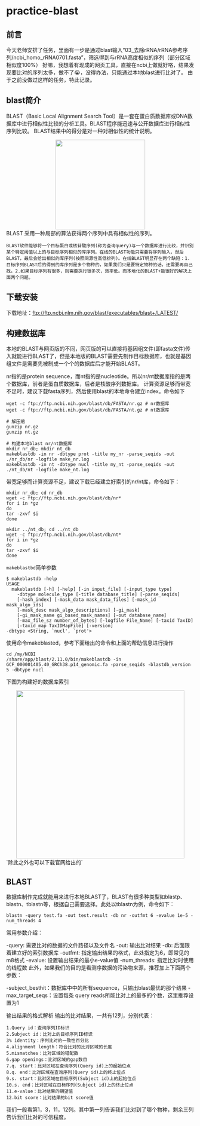# practice-blast
## 前言
今天老师安排了任务，里面有一步是通过blast输入“03_去除rRNA/rRNA参考序列/ncbi_homo_rRNA0701.fasta”，筛选得到与rRNA高度相似的序列（部分区域相似度100%）
好嘛，我想着有现成的网页工具，直接在ncbi上做就好咯，结果发现要比对的序列太多，做不了😭，没得办法，只能通过本地blast进行比对了。
由于之前没做过这样的任务，特此记录。
## blast简介
BLAST（Basic Local Alignment Search Tool）是一套在蛋白质数据库或DNA数据库中进行相似性比较的分析工具。BLAST程序能迅速与公开数据库进行相似性序列比较。
BLAST结果中的得分是对一种对相似性的统计说明。
<div align=center>
<img src="https://user-images.githubusercontent.com/71922803/190534573-6ba16a8e-24c1-44a9-8f4e-1e392a392135.png" width="240">
</div>
BLAST 采用一种局部的算法获得两个序列中具有相似性的序列。

`BLAST软件能够将一个目标蛋白或核苷酸序列(称为查询query)与一个数据库进行比较，并识别某个特定阈值以上的与目标序列相似的库序列。在线的BLAST功能只需要将序列输入，然后BLAST，最后会给出相似的库序列(按照同源性高低排列)。在线BLAST明显存在两个缺陷：1.目标序列BLAST后的得到的库序列是多个物种的，如果我们只是要特定物种的话，还需要再自己找。2.如果目标序列有很多，则需要执行很多次，效率低。而本地化的BLAST+能很好的解决上面两个问题。
`
## 下载安装
下载地址：ftp://ftp.ncbi.nlm.nih.gov/blast/executables/blast+/LATEST/
## 构建数据库
本地的BLAST与网页版的不同，网页版的可以直接将基因组文件(即fasta文件)传入就能进行BLAST了，但是本地版的BLAST需要先制作目标数据库，也就是基因组文件是需要先被制成一个个的数据库后才能开始BLAST。

nr指的是protein sequence，而nt指的是nucleotide。所以nr/nt数据库指的是两个数据库，前者是蛋白质数据库，后者是核酸序列数据库。
计算资源足够而带宽不足时，建议下载fasta序列，然后使用blast的本地命令建立index。命令如下
```
wget -c ftp://ftp.ncbi.nih.gov/blast/db/FASTA/nr.gz # nr数据库 
wget -c ftp://ftp.ncbi.nih.gov/blast/db/FASTA/nt.gz # nt数据库

# 解压缩
gunzip nr.gz
gunzip nt.gz

# 构建本地blast nr/nt数据库
mkdir nr_db; mkdir nt_db
makeblastdb -in nr -dbtype prot -title my_nr -parse_seqids -out ./nr_db/nr -logfile make_nr.log
makeblastdb -in nt -dbtype nucl -title my_nt -parse_seqids -out ./nt_db/nt -logfile make_nt.log
```
带宽足够而计算资源不足，建议下载已经建立好索引的nr/nt库，命令如下：
```
mkdir nr_db; cd nr_db
wget -c ftp://ftp.ncbi.nih.gov/blast/db/nr*
for i in *gz
do
tar -zxvf $i
done

mkdir ../nt_db; cd ../nt_db
wget -c ftp://ftp.ncbi.nih.gov/blast/db/nt*
for i in *gz
do
tar -zxvf $i
done
```
`makeblastbd`简单参数
```
$ makeblastdb -help
USAGE
  makeblastdb [-h] [-help] [-in input_file] [-input_type type]
    -dbtype molecule_type [-title database_title] [-parse_seqids]
    [-hash_index] [-mask_data mask_data_files] [-mask_id mask_algo_ids]
    [-mask_desc mask_algo_descriptions] [-gi_mask]
    [-gi_mask_name gi_based_mask_names] [-out database_name]
    [-max_file_sz number_of_bytes] [-logfile File_Name] [-taxid TaxID]
    [-taxid_map TaxIDMapFile] [-version]
-dbtype <String, `nucl', `prot'>
```
使用命令makeblasted，参考下面给出的命令和上面的帮助信息进行操作
```
cd /my/NCBI
/share/app/blast/2.11.0/bin/makeblastdb -in GCF_000001405.40_GRCh38.p14_genomic.fa -parse_seqids -blastdb_version 5 -dbtype nucl
```
下图为构建好的数据库索引
<div align=center>
<img src="https://user-images.githubusercontent.com/71922803/190936389-70d43be0-f925-4699-92b2-62a6329051d1.png" width="450">
</div>
`除此之外也可以下载官网给出的`

## BLAST

数据库制作完成就能用来进行本地BLAST了，BLAST有很多种类型如blastp、blastn、tblastn等，根据自己需要选择。此处以tblastn为例，命令如下：
```
blastn -query test.fa -out test.result -db nr -outfmt 6 -evalue 1e-5 -num_threads 4
```
常用参数介绍：

-query: 需要比对的数据的文件路径以及文件名
-out: 输出比对结果
-db: 后面跟着建立好的索引数据库
-outfmt: 指定输出结果的格式，此处指定为6，即常见的m8格式
-evalue: 设置输出结果的最小e-value值
-num_threads: 指定比对时使用的线程数
此外，如果我们的目的是看测序数据的污染物来源，推荐加上下面两个参数：

-subject_besthit：数据库中中的所有sequence，只输出blast最优的那个结果
-max_target_seqs：设置每条 query reads所能比对上的最多的个数，这里推荐设置为1

输出结果的格式解析
输出的比对结果，一共有12列，分别代表：
```
1.Query id：查询序列ID标识
2.Subject id：比对上的目标序列ID标识
3% identity：序列比对的一致性百分比
4.alignment length：符合比对的比对区域的长度
5.mismatches：比对区域的错配数
6.gap openings：比对区域的gap数目
7.q. start：比对区域在查询序列(Query id)上的起始位点
8.q. end：比对区域在查询序列(Query id)上的终止位点
9.s. start：比对区域在目标序列(Subject id)上的起始位点
10.s. end：比对区域在目标序列(Subject id)上的终止位点
11.e-value：比对结果的期望值
12.bit score：比对结果的bit score值
```
我们一般看第1，3，11，12列。其中第一列告诉我们比对到了哪个物种，剩余三列告诉我们比对的可信程度。

